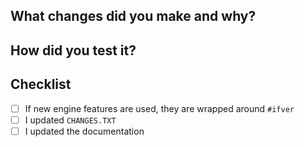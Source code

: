 ## What changes did you make and why?


## How did you test it?


## Checklist

- [ ] If new engine features are used, they are wrapped around `#ifver`
- [ ] I updated `CHANGES.TXT`
- [ ] I updated the documentation
